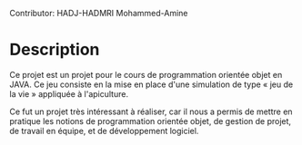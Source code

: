 Contributor: HADJ-HADMRI Mohammed-Amine

# Description
Ce projet est un projet pour le cours de programmation orientée objet en JAVA.
Ce jeu consiste en la mise en place d'une simulation de type « jeu de
la vie » appliquée à l'apiculture. 

Ce fut un projet très intéressant à réaliser, car il nous a permis de mettre en pratique les notions de programmation orientée objet, de gestion de projet, de travail en équipe, et de développement logiciel.


